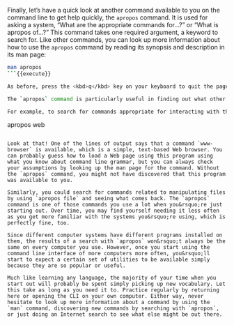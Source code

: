 Finally, let&rsquo;s have a quick look at another command available to you on the command line to get help quickly, the `apropos` command. It is used for asking a system, &ldquo;What are the appropriate commands for&hellip;?&rdquo; or &ldquo;What is apropos of&hellip;?&rdquo; This command takes one required argument, a keyword to search for. Like other commands, you can look up more information about how to use the `apropos` command by reading its synopsis and description in its man page:

```sh
man apropos
```{{execute}}

As before, press the <kbd>q</kbd> key on your keyboard to quit the pager opened by the `man` command and return to your prompt.

The `apropos` command is particularly useful in finding out what other commands are installed and available on a computer system.

For example, to search for commands appropriate for interacting with the Web, you might try:

```
apropos web
```{{execute}}

Look at that! One of the lines of output says that a command `www-browser` is available, which is a simple, text-based Web browser. You can probably guess how to load a Web page using this program using what you know about command line grammar, but you can always check your assumptions by looking up the man page for the command. Without the `apropos` command, you might not have discovered that this program was available to you.

Similarly, you could search for commands related to manipulating files by using `apropos file` and seeing what comes back. The `apropos` command is one of those commands you use a lot when you&rsquo;re just starting out. Over time, you may find yourself needing it less often as you get more familiar with the systems you&rsquo;re using, which is perfectly fine, too.

Since different computer systems have different programs installed on them, the results of a search with `apropos` won&rsquo;t always be the same on every computer you use. However, once you start using the command line interface of more computers more often, you&rsquo;ll start to expect a certain set of utilities to be available simply because they are so popular or useful.

Much like learning any language, the majority of your time when you start out will probably be spent simply picking up new vocabulary. Let this take as long as you need it to. Practice regularly by returning here or opening the CLI on your own computer. Either way, never hesitate to look up more information about a command by using the `man` command, discovering new commands by searching with `apropos`, or just doing an Internet search to see what else might be out there.
